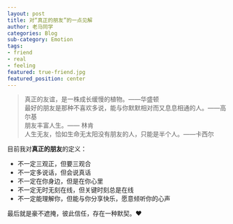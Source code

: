 ```yaml
---
layout: post
title: 对“真正的朋友”的一点见解
author: 老马同学
categories: Blog
sub-category: Emotion
tags: 
- friend
- real
- feeling
featured: true-friend.jpg
featured_position: center
---
```


>真正的友谊，是一株成长缓慢的植物。——华盛顿  
>最好的朋友是那种不喜欢多说，能与你默默相对而又息息相通的人。——高尔基  
>朋友丰富人生。—— 林肯  
>人生无友，恰如生命无太阳没有朋友的人，只能是半个人。——卡西尔 

目前我对**真正的朋友**的定义：

- 不一定三观正，但要三观合
- 不一定多说话，但会说真话
- 不一定在你身边，但是在你心里
- 不一定无时无刻在线，但关键时刻总是在线
- 不一定能理解你，但能与你分享快乐，愿意倾听你的心声

最后就是豪不遮掩，彼此信任，存在一种默契。❤